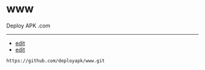 # www
Deploy APK .com


---
+ [edit](https://github.com/deployapk/www/edit/main/README.md)
+ [edit](https://github.com/deployapk/www)
```
https://github.com/deployapk/www.git
```
